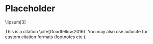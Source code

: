 # Placeholder

\lipsum[3]

This is a citation \cite{Goodfellow.2016}. You may also use autocite for custom citation formats (footnotes etc.).
